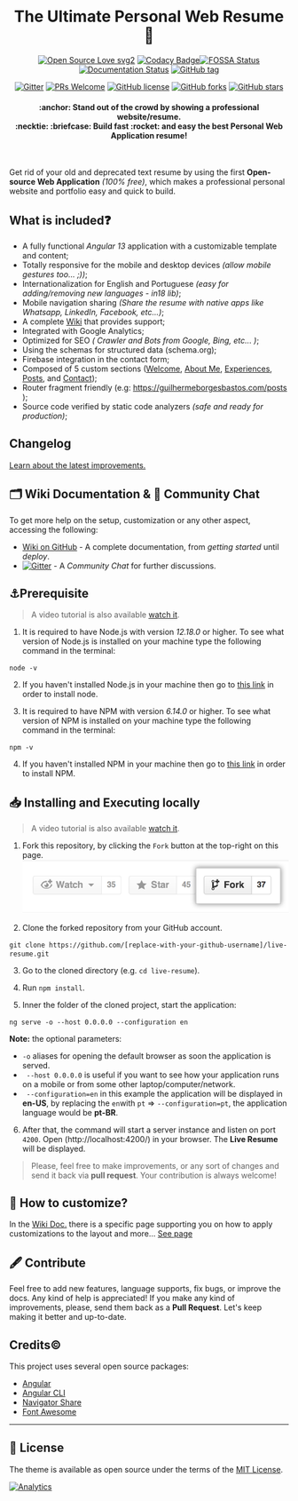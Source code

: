 <h1 align="center">
  <br>
  The Ultimate Personal Web Resume📃
  <br>
</h1>

<div align="center">
  
[![Open Source Love svg2](https://badges.frapsoft.com/os/v2/open-source.svg?v=103)](https://GitHub.com/guilhermeborgesbastos/live-resume/stargazers/) [![Codacy Badge](https://app.codacy.com/project/badge/Grade/6f04e1e3103a4af58e5398e23106bb93)](https://www.codacy.com/manual/guilhermeborgesbastos/live-resume?utm_source=github.com&amp;utm_medium=referral&amp;utm_content=guilhermeborgesbastos/live-resume&amp;utm_campaign=Badge_Grade)[![FOSSA Status](https://app.fossa.com/api/projects/git%2Bgithub.com%2Fguilhermeborgesbastos%2Flive-resume.svg?type=shield)](https://app.fossa.com/projects/git%2Bgithub.com%2Fguilhermeborgesbastos%2Flive-resume?ref=badge_shield) [![Documentation Status](https://readthedocs.org/projects/ansicolortags/badge/?version=latest)](https://github.com/guilhermeborgesbastos/live-resume/wiki) [![GitHub tag](https://img.shields.io/github/tag/guilhermeborgesbastos/live-resume.svg)](https://github.com/guilhermeborgesbastos/live-resume/tags/)

[![Gitter](https://badges.gitter.im/live-resume/community.svg)](https://gitter.im/live-resume/community?utm_source=badge&utm_medium=badge&utm_campaign=pr-badge) [![PRs Welcome](https://img.shields.io/badge/PRs-welcome-brightgreen.svg?style=flat-square)](http://makeapullrequest.com) [![GitHub license](https://img.shields.io/github/license/Naereen/StrapDown.js.svg)](https://opensource.org/licenses/MIT) [![GitHub forks](https://img.shields.io/github/forks/guilhermeborgesbastos/live-resume.svg?style=social&label=Fork&maxAge=259100)](https://GitHub.com/guilhermeborgesbastos/live-resume/network/) [![GitHub stars](https://img.shields.io/github/stars/guilhermeborgesbastos/live-resume.svg?style=social&label=Star&maxAge=259100)](https://GitHub.com/guilhermeborgesbastos/live-resume/stargazers/)

</div>

<h4 align="center">
:anchor: Stand out of the crowd by showing a professional website/resume.
  <br>:necktie: :briefcase: Build fast :rocket: and easy the best Personal Web Application resume!
</h4>

<div align="center">
<br>

<!-- [![Watch the video](/markdown/LiveResumeGuilhermeBorgesBastos-v7.1.gif)](https://guilhermeborgesbastos.com/?source=github) -->

</div>

Get rid of your old and deprecated text resume by using the first **Open-source Web Application** _(100% free)_, which makes a professional personal website and portfolio easy and quick to build.

## What is included❓

- A fully functional _Angular 13_ application with a customizable template and content;
- Totally responsive for the mobile and desktop devices _(allow mobile gestures too... ;))_;
- Internationalization for English and Portuguese _(easy for adding/removing new languages - in18 lib)_;
- Mobile navigation sharing _(Share the resume with native apps like Whatsapp, LinkedIn, Facebook, etc...)_;
- A complete [Wiki](https://github.com/guilhermeborgesbastos/live-resume/wiki) that provides support;
- Integrated with Google Analytics;
- Optimized for SEO _( Crawler and Bots from Google, Bing, etc... )_;
- Using the schemas for structured data (schema.org);
- Firebase integration in the contact form;
- Composed of 5 custom sections ([Welcome](https://guilhermeborgesbastos.com/), [About Me](https://guilhermeborgesbastos.com/about), [Experiences](https://guilhermeborgesbastos.com/experience), [Posts](https://guilhermeborgesbastos.com/posts), and [Contact](https://guilhermeborgesbastos.com/contact));
- Router fragment friendly (e.g: https://guilhermeborgesbastos.com/posts );
- Source code verified by static code analyzers _(safe and ready for production)_;

## Changelog

[Learn about the latest improvements.](https://github.com/guilhermeborgesbastos/live-resume/CHANGELOG.md)

## 🗂 Wiki Documentation & 💬 Community Chat

To get more help on the setup, customization or any other aspect, accessing the following:

- [Wiki on GitHub](https://github.com/guilhermeborgesbastos/live-resume/wiki) - A complete documentation, from _getting started_ until _deploy_.
- [![Gitter](https://badges.gitter.im/live-resume/community.svg)](https://gitter.im/live-resume/community?utm_source=badge&utm_medium=badge&utm_campaign=pr-badge) - A _Community Chat_ for further discussions.

## ⚓Prerequisite

> A video tutorial is also available [watch it](https://youtu.be/SmSCux_qx_Q).

1. It is required to have Node.js with version _12.18.0_ or higher. To see what version of Node.js is installed on your machine type the following command in the terminal:

```
node -v
```

2. If you haven't installed Node.js in your machine then go to [this link](https://nodejs.org/en/download/) in order to install node.

3. It is required to have NPM with version _6.14.0_ or higher. To see what version of NPM is installed on your machine type the following command in the terminal:

```
npm -v
```

4. If you haven't installed NPM in your machine then go to [this link](https://www.npmjs.com/get-npm) in order to install NPM.

## 📥 Installing and Executing locally

> A video tutorial is also available [watch it](https://youtu.be/SmSCux_qx_Q).

1. Fork this repository, by clicking the `Fork` button at the top-right on this page.
   [![Learn how to fork GitHub projects](/markdown/fork.png?cache=off)](https://guides.github.com/activities/forking/)

2. Clone the forked repository from your GitHub account.

```
git clone https://github.com/[replace-with-your-github-username]/live-resume.git
```

3. Go to the cloned directory (e.g. `cd live-resume`).

4. Run `npm install`.

5. Inner the folder of the cloned project, start the application:

```
ng serve -o --host 0.0.0.0 --configuration en
```

**Note:** the optional parameters:

- `-o` aliases for opening the default browser as soon the application is served.
- ` --host 0.0.0.0` is useful if you want to see how your application runs on a mobile or from some other laptop/computer/network.
- ` --configuration=en` in this example the application will be displayed in **en-US**, by replacing the `en`with `pt` => `--configuration=pt`, the application language would be **pt-BR**.

6. After that, the command will start a server instance and listen on port `4200`. Open (http://localhost:4200/) in your browser. The **Live Resume** will be displayed.

> Please, feel free to make improvements, or any sort of changes and send it back via **pull request**. Your contribution is always welcome!

## 🔨 How to customize?

In the [Wiki Doc.](https://github.com/guilhermeborgesbastos/live-resume/wiki/applying-customizations) there is a specific page supporting you on how to apply customizations to the layout and more... [See page](https://github.com/guilhermeborgesbastos/live-resume/wiki/applying-customizations)

## 🖋 Contribute

Feel free to add new features, language supports, fix bugs, or improve the docs. Any kind of help is appreciated! If you make any kind of improvements, please, send them back as a **Pull Request**. Let's keep making it better and up-to-date.

## Credits©️

This project uses several open source packages:

- [Angular](https://github.com/angular)
- [Angular CLI](https://cli.angular.io)
- [Navigator Share](https://www.npmjs.com/package/ng-navigator-share)
- [Font Awesome](https://fontawesome.com)

---

<!-- > Site [www.guilhermeborgesbastos.com](https://www.guilhermeborgesbastos.com)<br>
> LinkedIn [profile](https://www.linkedin.com/in/guilhermeborgesbastos)<br>
> Facebook [profile](https://www.facebook.com/guilherme.borgesbastos) -->

## 📝 License

The theme is available as open source under the terms of the [MIT License](https://opensource.org/licenses/MIT).

[![Analytics](https://ga-beacon.appspot.com/UA-168686195-1/live-resume/home-page?pixel)](https://github.com/igrigorik/ga-beacon)
